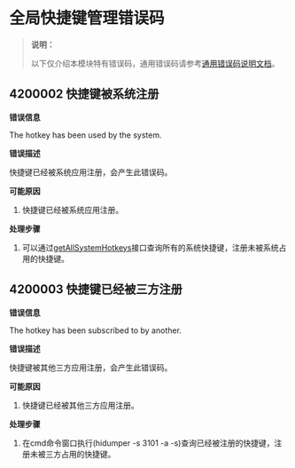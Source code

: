 # 全局快捷键管理错误码

> **说明：**
>
> 以下仅介绍本模块特有错误码，通用错误码请参考[通用错误码说明文档](../errorcode-universal.md)。

## 4200002 快捷键被系统注册

**错误信息**

The hotkey has been used by the system.

**错误描述**

快捷键已经被系统应用注册，会产生此错误码。

**可能原因**

1. 快捷键已经被系统应用注册。

**处理步骤**

1. 可以通过[getAllSystemHotkeys](js-apis-inputconsumer.md#getAllSystemHotkeys)接口查询所有的系统快捷键，注册未被系统占用的快捷键。

## 4200003 快捷键已经被三方注册

**错误信息**

The hotkey has been subscribed to by another.

**错误描述**

快捷键被其他三方应用注册，会产生此错误码。

**可能原因**

1. 快捷键已经被其他三方应用注册。

**处理步骤**

1. 在cmd命令窗口执行(hidumper -s 3101 -a -s)查询已经被注册的快捷键，注册未被三方占用的快捷键。